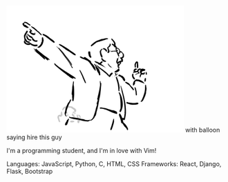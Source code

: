 <img src="/images/pointing.gif"> with balloon saying hire this guy

I'm a programming student, and I'm in love with Vim!

Languages: JavaScript, Python, C, HTML, CSS
Frameworks: React, Django, Flask, Bootstrap


<!--- 🔭 I’m currently working on-->
<!--- 🌱 I’m currently learning-->
<!--- 👯 I’m looking to collaborate on-->
<!--- 🤔 I’m looking for help with-->
<!--- 💬 Ask me about-->
<!--- 📫 How to reach me:-->
<!--- 😄 Pronouns:-->
<!--- ⚡ Fun fact:-->
